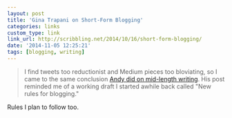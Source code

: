 ```yaml
---
layout: post
title: 'Gina Trapani on Short-Form Blogging'
categories: links
custom_type: link
link_url: http://scribbling.net/2014/10/16/short-form-blogging/
date: '2014-11-05 12:25:21'
tags: [blogging, writing]
---
```

> I find tweets too reductionist and Medium pieces too bloviating, so I came to the same conclusion [Andy did on mid-length writing](http://waxy.org/2014/10/middling/). His post reminded me of a working draft I started awhile back called "New rules for blogging."

Rules I plan to follow too.
